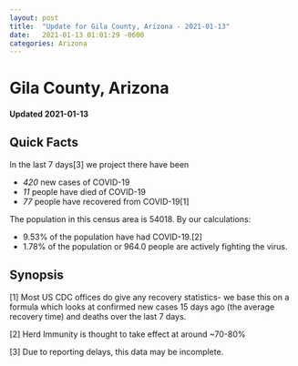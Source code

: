 ```yaml
---
layout: post
title:  "Update for Gila County, Arizona - 2021-01-13"
date:   2021-01-13 01:01:29 -0600
categories: Arizona
---
```


# Gila County, Arizona
#### Updated 2021-01-13

## Quick Facts

In the last 7 days[3] we project there have been
- *420* new cases of COVID-19
- *11* people have died of COVID-19
- *77* people have recovered from COVID-19[1]

The population in this census area is 54018. By our calculations:
- 9.53% of the population have had COVID-19.[2]
- 1.78% of the population or 964.0 people are actively fighting the virus.

## Synopsis




[1] Most US CDC offices do give any recovery statistics- we base this on a formula which looks at confirmed new cases
15 days ago (the average recovery time) and deaths over the last 7 days.

[2] Herd Immunity is thought to take effect at around ~70-80%

[3] Due to reporting delays, this data may be incomplete.
 
    